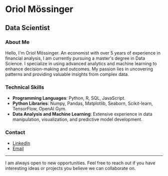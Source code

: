 # Oriol Mössinger

## Data Scientist

### About Me
Hello, I'm Oriol Mössinger. An economist with over 5 years of experience in financial analysis, I am currently pursuing a master's degree in Data Science. I specialize in using advanced analytics and machine learning to enhance decision-making and outcomes. My passion lies in uncovering patterns and providing valuable insights from complex data.

### Technical Skills
- **Programming Languages**: Python, R, SQL, JavaScript.
- **Python Libraries**: Numpy, Pandas, Matplotlib, Seaborn, Scikit-learn, TensorFlow, OpenAI Gym.
- **Data Analysis and Machine Learning**: Extensive experience in data manipulation, visualization, and predictive model development.

### Contact
- [LinkedIn](https://www.linkedin.com/in/oriolmossingersanahuja/)
- [Email](omossinger@gmail.com)

---

I am always open to new opportunities. Feel free to reach out if you have interesting ideas or projects you believe we can collaborate on.
